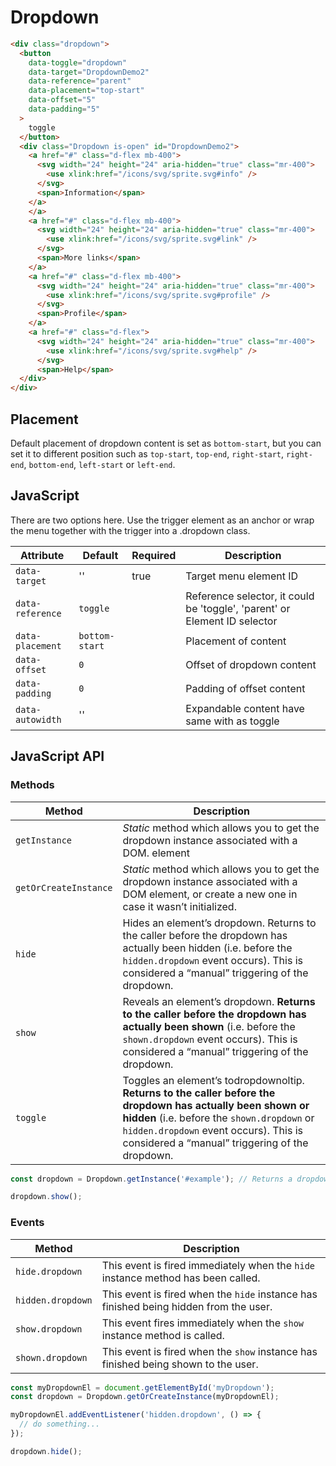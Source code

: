 # Dropdown

```html
<div class="dropdown">
  <button
    data-toggle="dropdown"
    data-target="DropdownDemo2"
    data-reference="parent"
    data-placement="top-start"
    data-offset="5"
    data-padding="5"
  >
    toggle
  </button>
  <div class="Dropdown is-open" id="DropdownDemo2">
    <a href="#" class="d-flex mb-400">
      <svg width="24" height="24" aria-hidden="true" class="mr-400">
        <use xlink:href="/icons/svg/sprite.svg#info" />
      </svg>
      <span>Information</span>
    </a>
    </a>
    <a href="#" class="d-flex mb-400">
      <svg width="24" height="24" aria-hidden="true" class="mr-400">
        <use xlink:href="/icons/svg/sprite.svg#link" />
      </svg>
      <span>More links</span>
    </a>
    <a href="#" class="d-flex mb-400">
      <svg width="24" height="24" aria-hidden="true" class="mr-400">
        <use xlink:href="/icons/svg/sprite.svg#profile" />
      </svg>
      <span>Profile</span>
    </a>
    <a href="#" class="d-flex">
      <svg width="24" height="24" aria-hidden="true" class="mr-400">
        <use xlink:href="/icons/svg/sprite.svg#help" />
      </svg>
      <span>Help</span>
  </div>
</div>
```

## Placement

Default placement of dropdown content is set as `bottom-start`, but you can set it to different position such as `top-start`, `top-end`, `right-start`, `right-end`, `bottom-end`, `left-start` or `left-end`.

## JavaScript

There are two options here. Use the trigger element as an anchor or wrap the menu together with the trigger into a .dropdown class.

| Attribute        | Default        | Required | Description                                                               |
| ---------------- | -------------- | -------- | ------------------------------------------------------------------------- |
| `data-target`    | ''             | true     | Target menu element ID                                                    |
| `data-reference` | `toggle`       |          | Reference selector, it could be 'toggle', 'parent' or Element ID selector |
| `data-placement` | `bottom-start` |          | Placement of content                                                      |
| `data-offset`    | `0`            |          | Offset of dropdown content                                                |
| `data-padding`   | `0`            |          | Padding of offset content                                                 |
| `data-autowidth` | ''             |          | Expandable content have same with as toggle                               |

## JavaScript API

### Methods

| Method                | Description                                                                                                                                                                                                                                           |
| --------------------- | ----------------------------------------------------------------------------------------------------------------------------------------------------------------------------------------------------------------------------------------------------- |
| `getInstance`         | _Static_ method which allows you to get the dropdown instance associated with a DOM. element                                                                                                                                                          |
| `getOrCreateInstance` | _Static_ method which allows you to get the dropdown instance associated with a DOM element, or create a new one in case it wasn’t initialized.                                                                                                       |
| `hide`                | Hides an element’s dropdown. Returns to the caller before the dropdown has actually been hidden (i.e. before the `hidden.dropdown` event occurs). This is considered a “manual” triggering of the dropdown.                                           |
| `show`                | Reveals an element’s dropdown. **Returns to the caller before the dropdown has actually been shown** (i.e. before the `shown.dropdown` event occurs). This is considered a “manual” triggering of the dropdown.                                       |
| `toggle`              | Toggles an element’s todropdownoltip. **Returns to the caller before the dropdown has actually been shown or hidden** (i.e. before the `shown.dropdown` or `hidden.dropdown` event occurs). This is considered a “manual” triggering of the dropdown. |

```js
const dropdown = Dropdown.getInstance('#example'); // Returns a dropdown instance

dropdown.show();
```

### Events

| Method            | Description                                                                           |
| ----------------- | ------------------------------------------------------------------------------------- |
| `hide.dropdown`   | This event is fired immediately when the `hide` instance method has been called.      |
| `hidden.dropdown` | This event is fired when the `hide` instance has finished being hidden from the user. |
| `show.dropdown`   | This event fires immediately when the `show` instance method is called.               |
| `shown.dropdown`  | This event is fired when the `show` instance has finished being shown to the user.    |

```js
const myDropdownEl = document.getElementById('myDropdown');
const dropdown = Dropdown.getOrCreateInstance(myDropdownEl);

myDropdownEl.addEventListener('hidden.dropdown', () => {
  // do something...
});

dropdown.hide();
```
